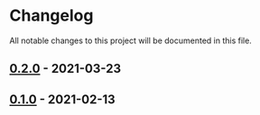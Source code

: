 # Changelog
All notable changes to this project will be documented in this file.

## [0.2.0] - 2021-03-23
## [0.1.0] - 2021-02-13

[0.1.0]: https://github.com/wlad031/shapelse/releases/tag/v0.2.0
[0.2.0]: https://github.com/wlad031/shapelse/releases/tag/v0.1.0


